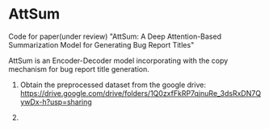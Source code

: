 # AttSum

Code for paper(under review) "AttSum: A Deep Attention-Based Summarization Model for Generating Bug Report Titles"

AttSum is an Encoder-Decoder model incorporating with the copy mechanism for bug report title generation.

1. Obtain the preprocessed dataset from the google drive: https://drive.google.com/drive/folders/1Q0zxfFkRP7qjnuRe_3dsRxDN7QywDx-h?usp=sharing

2. 
